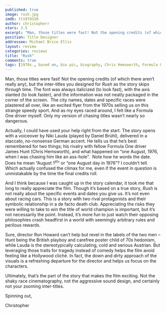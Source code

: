 ```yaml
---
published: true
image: rush.jpg
imdb: tt1979320
author: christopherr 
stars: 3.5
excerpt: "Man, those titles were fast! Not the opening credits (of which there aren’t really any), but the inter-titles you designed for Rush as the story skips through time."
position: Title Designer
addressee: Michael Brice Ellis
layout: review
categories: reviews
title: "Rush"
comments: true
tags: [1970s., based on, bio pic, biography, Chris Hemsworth, Formula One, inspired by, Letters, racing, Ron Howard, Rush, true story]
---
```

<p>Man, those titles were fast! Not the opening credits (of which there aren&rsquo;t really any), but the inter-titles you designed for <em>Rush</em> as the story skips through time. The font was always italicized (to look fast), with the axis slanted (to look faster), and the information was not neatly packaged in the corner of the screen.&nbsp; The city names, dates and specific races were plastered all over, like an excited flyer from the 1970s selling us on this strange speedy sport. And as my eyes raced around, I felt like a Formula One driver myself. Only my version of chasing titles wasn&rsquo;t nearly so dangerous.</p>
<p>Actually, I could have used your help right from the start. The story opens with a voiceover by Niki Lauda (played by Daniel Br&uuml;hl), delivered in a staccato, no-nonsense German accent. He tells us that he&rsquo;s best remembered for two things; his rivalry with fellow Formula One driver James Hunt (Chris Hemsworth), and what happened on &ldquo;one August, 1976, when I was chasing him like an ass-hole&rdquo;.&nbsp; Note how he words the date. Does he mean &ldquo;August 1<sup>st</sup>&rdquo; or &ldquo;one August day in 1976&rdquo;? I couldn&rsquo;t tell. Which actually confused the climax for me, even if the event in question is unmistakable by the time the final credits roll.</p>
<p>And I think because I was caught up in the story calendar, it took me that long to really appreciate the film. Though it&rsquo;s based on a true story, <em>Rush</em> is not really about the specific events and dates you give us. It&rsquo;s not even about racing cars. This is a story with two rival protagonists and their symbolic relationship in a de facto death club. Appreciating the risks they were willing to take to win the title of world champion is important, but it&rsquo;s not necessarily the point. Instead, it&rsquo;s more fun to just watch their opposing philosophies crash headfirst in a world with seemingly arbitrary rules and perilous rewards.</p>
<p>Sure, director Ron Howard can&rsquo;t help but revel in the labels of the two men &ndash; Hunt being the British playboy and carefree poster child of 70s hedonism, while Lauda is the stereotypically calculating, cold and serious Austrian. But leveraging those traits for tragedy instead of comedy helps the film avoid feeling like a Hollywood clich&eacute;. In fact, the down and dirty approach of the visuals is a refreshing departure for the director and helps us focus on the characters.</p>
<p>Ultimately, that&rsquo;s the part of the story that makes the film exciting. Not the shaky race cinematography, not the aggressive sound design, and certainly not your zooming inter-titles.</p>
<p>Spinning out,</p>
<p>Christopher</p>
